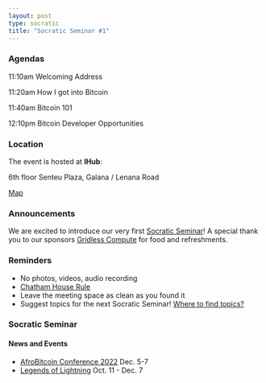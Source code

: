 ```yaml
---
layout: post
type: socratic
title: "Socratic Seminar #1"
---
```


### Agendas

11:10am Welcoming Address

11:20am How I got into Bitcoin

11:40am Bitcoin 101

12:10pm Bitcoin Developer Opportunities

### Location

The event is hosted at **IHub**:

6th floor Senteu Plaza,
Galana / Lenana Road

[Map](https://www.google.com/maps/place/iHub/@-1.2891199,36.7809786,17z/data=!3m1!4b1!4m5!3m4!1s0x182f109996536c39:0x4eb6d6e1e16b4153!8m2!3d-1.2891199!4d36.7831673)  


### Announcements

We are excited to introduce our very first [Socratic Seminar](/about)! A special thank you to our 
sponsors [Gridless Compute](https://gridlesscompute.com/) for food and refreshments.

### Reminders

   - No photos, videos, audio recording
   - [Chatham House Rule](https://www.chathamhouse.org/about-us/chatham-house-rule)
   - Leave the meeting space as clean as you found it
   - Suggest topics for the next Socratic Seminar! [Where to find topics?](/about/find-topics)

### Socratic Seminar

#### News and Events

  - [AfroBitcoin Conference 2022](https://www.afrobitcoin.org/) Dec. 5-7
  - [Legends of Lightning](https://makers.bolt.fun/tournaments/1/overview) Oct. 11 - Dec. 7